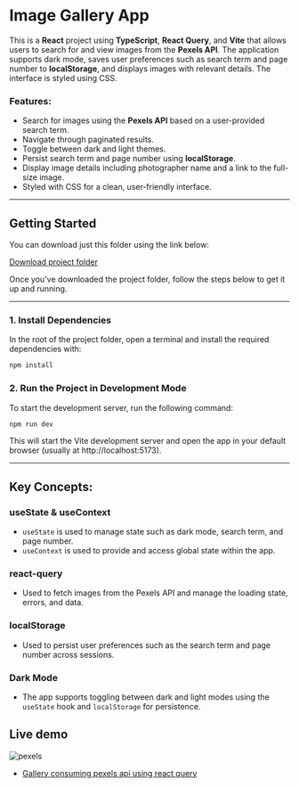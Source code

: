 # Image Gallery App
This is a **React** project using **TypeScript**, **React Query**, and **Vite** that allows users to search for and view images from the **Pexels API**. The application supports dark mode, saves user preferences such as search term and page number to **localStorage**, and displays images with relevant details. The interface is styled using CSS.
### Features:
- Search for images using the **Pexels API** based on a user-provided search term.
- Navigate through paginated results.
- Toggle between dark and light themes.
- Persist search term and page number using **localStorage**.
- Display image details including photographer name and a link to the full-size image.
- Styled with CSS for a clean, user-friendly interface.

---

## Getting Started

You can download just this folder using the link below:

[Download project folder](https://downgit.github.io/#/home?url=https://github.com/armandomzn/react_components/tree/main/pexels-react-query)

Once you've downloaded the project folder, follow the steps below to get it up and running.

---

### 1. Install Dependencies
In the root of the project folder, open a terminal and install the required dependencies with:

```sh
npm install
```

### 2. Run the Project in Development Mode
To start the development server, run the following command:

```sh
npm run dev
```

This will start the Vite development server and open the app in your default browser (usually at http://localhost:5173).

---

## Key Concepts:

### useState & useContext
  - `useState` is used to manage state such as dark mode, search term, and page number.
  - `useContext` is used to provide and access global state within the app.

### react-query
  - Used to fetch images from the Pexels API and manage the loading state, errors, and data.

### localStorage
  - Used to persist user preferences such as the search term and page number across sessions.
### Dark Mode
- The app supports toggling between dark and light modes using the `useState` hook and `localStorage` for persistence.

## Live demo
![pexels](https://github.com/user-attachments/assets/d14a53fc-4ac3-4f0c-adf7-81b8f63192e4)
- [Gallery consuming pexels api using react query](https://sprightly-taffy-402a24.netlify.app/)
